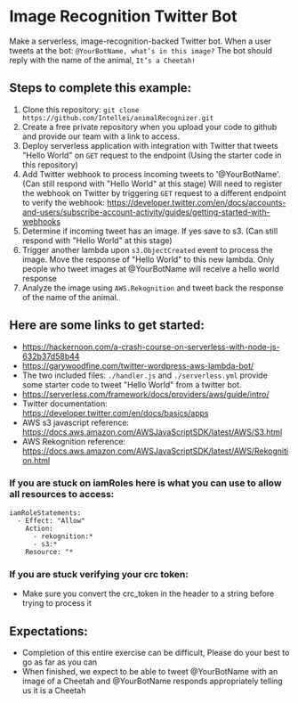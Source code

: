 # Image Recognition Twitter Bot

Make a serverless, image-recognition-backed Twitter bot.
When a user tweets at the bot: `@YourBotName, what’s in this image?` The bot should reply with the name of the animal, `It’s a Cheetah!`

## Steps to complete this example:
 1. Clone this repository: `git clone https://github.com/Intellei/animalRecognizer.git`
 2. Create a free private repository when you upload your code to github and provide our team with a link to access.
 3. Deploy serverless application with integration with Twitter that tweets "Hello World" on `GET` request to the endpoint (Using the starter code in this repository)
 4. Add Twitter webhook to process incoming tweets to '@YourBotName'. (Can still respond with "Hello World" at this stage)
     Will need to register the webhook on Twitter by triggering `GET` request to a different endpoint to verify the webhook:
     https://developer.twitter.com/en/docs/accounts-and-users/subscribe-account-activity/guides/getting-started-with-webhooks
 5. Determine if incoming tweet has an image. If yes save to s3. (Can still respond with "Hello World" at this stage)
 6. Trigger another lambda upon `s3.ObjectCreated` event to process the image. Move the response of "Hello World" to this new lambda.
     Only people who tweet images at @YourBotName will receive a hello world response
 7. Analyze the image using `AWS.Rekognition` and tweet back the response of the name of the animal.

## Here are some links to get started:
- https://hackernoon.com/a-crash-course-on-serverless-with-node-js-632b37d58b44
- https://garywoodfine.com/twitter-wordpress-aws-lambda-bot/
- The two included files: `./handler.js` and `./serverless.yml` provide some starter code to tweet "Hello World" from a twitter bot.
- https://serverless.com/framework/docs/providers/aws/guide/intro/
- Twitter documentation: https://developer.twitter.com/en/docs/basics/apps
- AWS s3 javascript reference: https://docs.aws.amazon.com/AWSJavaScriptSDK/latest/AWS/S3.html
- AWS Rekognition reference: https://docs.aws.amazon.com/AWSJavaScriptSDK/latest/AWS/Rekognition.html

### If you are stuck on iamRoles here is what you can use to allow all resources to access:
```
iamRoleStatements: 
  - Effect: "Allow" 
    Action: 
      - rekognition:* 
      - s3:* 
    Resource: "*
```
### If you are stuck verifying your crc token:
- Make sure you convert the crc_token in the header to a string before trying to process it

## Expectations:
- Completion of this entire exercise can be difficult, Please do your best to go as far as you can
- When finished, we expect to be able to tweet @YourBotName with an image of a Cheetah and @YourBotName responds appropriately telling us it is a Cheetah
